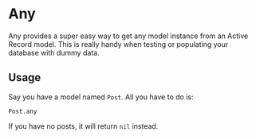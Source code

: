 # Any

Any provides a super easy way to get any model instance from an Active Record model. This is really handy when testing or populating your database with dummy data.

## Usage

Say you have a model named `Post`. All you have to do is:

    Post.any

If you have no posts, it will return `nil` instead.
